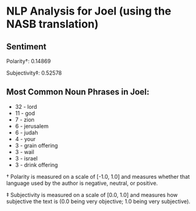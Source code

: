 # NLP Analysis for Joel (using the NASB translation)

## Sentiment

Polarity†: 0.14869

Subjectivity‡: 0.52578

## Most Common Noun Phrases in Joel:

 * 32	-  lord
 * 11	-  god
 * 7	-  zion
 * 6	-  jerusalem
 * 6	-  judah
 * 4	-  your
 * 3	-  grain offering
 * 3	-  wail
 * 3	-  israel
 * 3	-  drink offering


† Polarity is measured on a scale of [-1.0, 1.0] and measures whether that language used by the author is negative, neutral, or positive.

‡ Subjectivity is measured on a scale of [0.0, 1.0] and measures how subjective the text is (0.0 being very objective; 1.0 being very subjective).